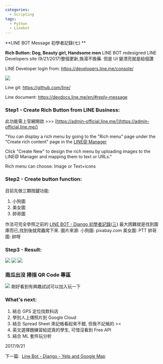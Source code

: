 ```yaml
---
categories:
  - Scripting
tags:
  - Python
  - Linebot
---
```

**LINE BOT Message 初學者記錄(七) ** 

**Rich Button: Dog, Beauty girl, Handsome men** 
LINE BOT redesigned LINE Developers site (9/21/2017)整個更新,換湯不換藥. 
但是 UI 變漂亮就是給個讚 

LINE Developer login from: https://developers.line.me/console/
 
[![](https://4.bp.blogspot.com/-UzXr9jiLJ5w/WcUEMRirtRI/AAAAAAAAGWk/kqRd2d5Exk07C2xhh9WL301FxULQ6EwMwCK4BGAYYCw/s320/Untitled.png)](http://4.bp.blogspot.com/-UzXr9jiLJ5w/WcUEMRirtRI/AAAAAAAAGWk/kqRd2d5Exk07C2xhh9WL301FxULQ6EwMwCK4BGAYYCw/s1600/Untitled.png) 

Line git: https://github.com/line/ 

Line document: https://devdocs.line.me/en/#reply-message

### Step1 - Create Rich Button from LINE Business:

此功能需上官網開啟 >>> [https://admin-official.line.me/](https://admin-official.line.me/)
 
"You can display a rich menu by going to the "Rich menu" page under the "Create rich content" page in the [LINE@ Manager](https://admin-official.line.me/)

Click "Create New" to design the rich menu by uploading images to the LINE@ Manager and mapping them to text or URLs." 

Rich menu can choose: Image or Text+icons

### Step2 - Create button function:

目前先做三顆按鍵功能:

1.  小狗圖
2.  美女圖
3.  帥哥圖

作法可完全參照之前的 [LINE BOT - Django 初學者記錄(三)](https://code-egg.github.io/scripting/linebot-django-3/) 最大困難就是找到圖庫而已,找到後就爬蟲爬下來. 
圖片來源: 
小狗圖: pixabay.com 
美女圖: PTT 
帥哥圖: 帥呀

### Step3 - Result:

[![](https://2.bp.blogspot.com/-zm4-Z8VoDKM/WcPWJAAgXPI/AAAAAAAAGWE/A0qsz0SKZ3Elg_XMt06MKRmslm2FmxCBwCK4BGAYYCw/s320/S__2621571.jpg)](http://2.bp.blogspot.com/-zm4-Z8VoDKM/WcPWJAAgXPI/AAAAAAAAGWE/A0qsz0SKZ3Elg_XMt06MKRmslm2FmxCBwCK4BGAYYCw/s1600/S__2621571.jpg) [![](https://3.bp.blogspot.com/-28IORvfxD_o/WcPWNDXBN8I/AAAAAAAAGWU/hYxROs7CARkBoU4G58wyRWA5XJbp8E5kgCK4BGAYYCw/s320/S__2621568.jpg)](http://3.bp.blogspot.com/-28IORvfxD_o/WcPWNDXBN8I/AAAAAAAAGWU/hYxROs7CARkBoU4G58wyRWA5XJbp8E5kgCK4BGAYYCw/s1600/S__2621568.jpg) [![](https://4.bp.blogspot.com/-q8HbuCfBrdI/WcPWLlmUC4I/AAAAAAAAGWM/FvXNyi64oP08zPOxnbP7fzVIquIfJQUwACK4BGAYYCw/s320/S__2621567.jpg)](http://4.bp.blogspot.com/-q8HbuCfBrdI/WcPWLlmUC4I/AAAAAAAAGWM/FvXNyi64oP08zPOxnbP7fzVIquIfJQUwACK4BGAYYCw/s1600/S__2621567.jpg)

### 南瓜出沒 掃描 QR Code 專區

[![](https://2.bp.blogspot.com/-pIqUfg3kypU/Wcm44xn7dNI/AAAAAAAAGW4/l8ikxu0e8pQHJbeQ0BDIyKgbKTqtmSdNACK4BGAYYCw/s200/QR.png)](http://2.bp.blogspot.com/-pIqUfg3kypU/Wcm44xn7dNI/AAAAAAAAGW4/l8ikxu0e8pQHJbeQ0BDIyKgbKTqtmSdNACK4BGAYYCw/s1600/QR.png) 剛好看到有興趣試試可以加入玩一下

### What's next:

1.  結合 GPS 定位找飲料店
2.  學別人上傳照片到 Google Cloud
3.  結合 Spread Sheet 來記帳看起來不錯, 但我不記帳的 ><
4.  英文選擇題練習給認真的學生, 可惜沒看到 Free API
5.  結合 ML 套件玩分析

2017/9/21

下一篇:  [Line Bot - Django - Yelp and Google Map](https://code-egg.github.io/scripting/linebot-django-8/)
